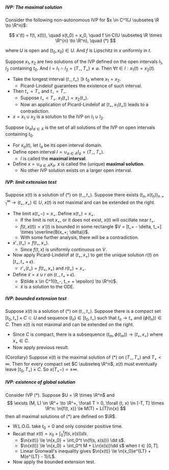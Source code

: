 ##### IVP: The maximal solution

Consider the following non-autonomous IVP for $x \in C^1(J \subseteq \R \to \R^n)$:

$$
x'(t) = f(t, x(t)), \quad x(t_0) = x_0, \quad f \in C(U \subseteq \R \times \R^{n} \to \R^n), \quad (*)
$$

where $U$ is open and $(t_0, x_0) \in U$. And $f$ is Lipschitz in $x$ uniformly in $t$.

Suppose $x_1, x_2$ are two solutions of the IVP defined on the open intervals $I_1, I_2$ containing $t_0$. And $I = I_1 \cap I_2 = (T_-, T_+) \neq \varnothing$. Then $\forall t \in I: x_1(t) = x_2(t)$.

- Take the longest interval $(t_-, t_+) \ni t_0$ where $x_1 = x_2$.
  - Picard-Lindelof guarantees the existence of such interval.
- Then $t_+ = T_+$ and $t_- = T_-$.
  - Suppose $t_+ < T_+$. $x_1(t_+) = x_2(t_+)$.
  - Now an application of Picard-Lindelof at $(t_+, x_1(t_+))$ leads to a contradiction.
- $x = x_1 \cup x_2$ is a solution to the IVP on $I_1 \cup I_2$.

Suppose $(x_a)_{a \in A}$ is the set of all solutions of the IVP on open intervals containing $t_0$.

- For $x_a(t)$, let $I_a$ be its open interval domain.
- Define open interval $I = \cup_{a \in A} I_a = (T_-, T_+)$.
  - $I$ is called the **maximal interval**.
- Define $x = \cup_{a \in A} x_a$. $x$ is called the (unique) **maximal solution**.
  - No other IVP solution exists on a larger open interval.

##### IVP: limit extension test

Suppose $x(t)$ is a solution of $(*)$ on $(t_-, t_+)$. Suppose there exists $(t_n, x(t_n))_{n = 1}^\infty \to (t_+, x_+) \in U$, $x(t)$ is not maximal and can be extended on the right.

- The limit $x(t_+-) = x_+$. Define $x(t_+) = x_+$.
  - If the limit is not $x_+$, or it does not exist, $x(t)$ will oscillate near $t_+$.
  - $f(t, x(t)) = x'(t)$ is bounded in some rectangle $V = [t_+ - \delta, t_+] \times \overline{B(x_+; \delta)}$.
  - With some further analysis, there will be a contradiction.
- $x'_-(t_+) = f(t_+, x_+)$.
  - Since $f(t, x)$ is uniformly continuous on $V$.
- Now apply Picard-Lindelof at $(t_+, x_+)$ to get the unique solution $r(t)$ on $[t_+, t_+ + \epsilon)$.
  - $r'_+(t_+) = f(t_+, x_+)$ and $r(t_+) = x_+$.
- Define $\tilde x = x \cup r$ on $(t_-, t_+ + \epsilon)$.
  - $\tilde x \in C^1((t_-, t_+ + \epsilon) \to \R^n)$.
  - $\tilde x$ is a solution to the ODE.

##### IVP: bounded extension test

Suppose $x(t)$ is a solution of $(*)$ on $(t_-, t_+)$. Suppose there is a compact set $[t_0, t_+] \times C \subset U$ and sequence $(t_n) \in [t_0, t_+)$ such that $t_n \to t_+$ and $(\phi(t_n)) \in C$. Then $x(t)$ is not maximal and can be extended on the right.

- Since $C$ is compact, there is a subsequence $(t_m,\phi(t_m)) \to (t_+, x_+)$ where $x_+ \in C$.
- Now apply previous result.

(Corollary) Suppose $x(t)$ is the maximal solution of $(*)$ on $(T_-, T_+)$ and $T_+ < \infty$. Then for every compact set $C \subseteq \R^n$, $x(t)$ must eventually leave $[t_0, T_+) \times C$. So $x(T_+-) = \pm \infty$.

##### IVP: existence of global solution

Consider IVP $(*)$. Suppose $U = \R \times \R^n$ and
$$
\exists (M, L) \in \R^+ \to \R^+, \forall T > 0, \forall (t, x) \in [-T, T] \times \R^n: \n{f(t, x)} \le M(T) + L(T)\n{x}
$$
then all maximal solutions of $(*)$ are defined on $\R$.

- W.L.O.G. take $t_0 = 0$ and only consider positive time.
- Recall that $x(t) = x_0 + \int_0^t f(s, x(s)) \dd s$.
  - $\n{x(t)} \le \n{x_0} + \int_0^t \n{f(s, x(s))} \dd s$.
  - $\n{x(t)} \le \n{x_0} + \int_0^t M + L\n{x(s)}\dd s$ when $t \in [0, T]$.
  - Linear Gronwall's inequality gives $\n{x(t)} \le \n{x_0}e^{LT} + M(e^{LT} - 1)/L$.
- Now apply the bounded extension test.

